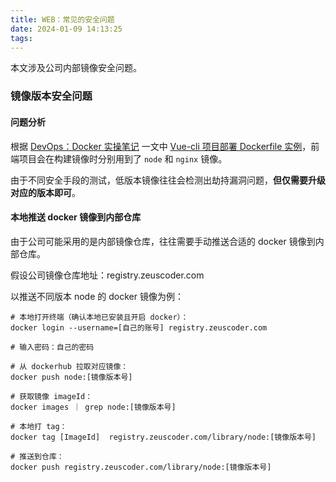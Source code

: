 ```yaml
---
title: WEB：常见的安全问题
date: 2024-01-09 14:13:25
tags:
---
```

本文涉及公司内部镜像安全问题。

<!-- more -->

### 镜像版本安全问题

#### 问题分析

根据 [DevOps：Docker 实操笔记](https://zeuscoder.github.io/2020/09/06/docker/) 一文中 [Vue-cli 项目部署 Dockerfile 实例](https://cli.vuejs.org/zh/guide/deployment.html#bitbucket-cloud)，前端项目会在构建镜像时分别用到了 `node` 和 `nginx` 镜像。

由于不同安全手段的测试，低版本镜像往往会检测出劫持漏洞问题，**但仅需要升级对应的版本即可**。

#### 本地推送 docker 镜像到内部仓库

由于公司可能采用的是内部镜像仓库，往往需要手动推送合适的 docker 镜像到内部仓库。

假设公司镜像仓库地址：registry.zeuscoder.com

以推送不同版本 node 的 docker 镜像为例：

```shell
# 本地打开终端（确认本地已安装且开启 docker）：
docker login --username=[自己的账号] registry.zeuscoder.com
 
# 输入密码：自己的密码
 
# 从 dockerhub 拉取对应镜像：
docker push node:[镜像版本号]
 
# 获取镜像 imageId：
docker images ｜ grep node:[镜像版本号]
 
# 本地打 tag：
docker tag [ImageId]  registry.zeuscoder.com/library/node:[镜像版本号]
 
# 推送到仓库：
docker push registry.zeuscoder.com/library/node:[镜像版本号]
```

